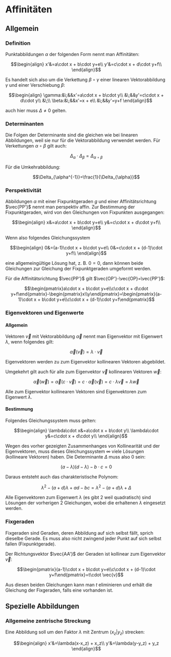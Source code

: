 # Affinitäten

## Allgemein

### Definition

Punktabbildungen $\alpha$ der folgenden Form nennt man Affinitäten:

$$\begin{align}
	x'&=a\cdot x + b\cdot y+e\\
	y'&=c\cdot x + d\cdot y+f\\
\end{align}$$

Es handelt sich also um die Verkettung $\beta\circ\gamma$ einer linearen Vektorabbildung $\gamma$ und einer Verschiebung $\beta$:

$$\begin{align}
	\gamma:&\;&&x'=a\cdot x + b\cdot y\\
	&\;&&y'=c\cdot x + d\cdot y\\
	&\;\\
	\beta:&\;&&x'=x + e\\
	&\;&&y'=y+f
\end{align}$$

auch hier muss $\Delta\not=0$ gelten.

### Determinanten

Die Folgen der Determinante sind die gleichen wie bei linearen Abbildungen, weil sie nur für die Vektorabbildung verwendet werden. Für Verkettungen $\alpha\circ\beta$ gilt auch:

$$\Delta_{\alpha}\cdot \Delta_{\beta}=\Delta_{\alpha\circ\beta}$$

Für die Umkehrabbildung:

$$\Delta_{\alpha^{-1}}=\frac{1}{\Delta_{\alpha}}$$

### Perspektivität

Abbildungen $\alpha$ mit einer Fixpunktgeraden $g$ und einer Affinitätsrichtung $\vec{PP'}$ nennt man perspektiv affin. Zur Bestimmung der Fixpunktgeraden, wird von den Gleichungen von Fixpunkten ausgegangen:

$$\begin{align}
	x&=a\cdot x + b\cdot y+e\\
	y&=c\cdot x + d\cdot y+f\\
\end{align}$$

Wenn also folgendes Gleichungssystem 

$$\begin{align}
	0&=(a-1)\cdot x + b\cdot y+e\\
	0&=c\cdot x + (d-1)\cdot y+f\\
\end{align}$$

eine allgemeingültige Lösung hat, z. B. $0=0$, dann können beide Gleichungen zur Gleichung der Fixpunktgeraden umgeformt werden.

Für die Affinitätsrichtung $\vec{PP'}$ gilt $\vec{OP'}-\vec{OP}=\vec{PP'}$:

$$\begin{pmatrix}a\cdot x + b\cdot y+e\\c\cdot x + d\cdot y+f\end{pmatrix}-\begin{pmatrix}x\\y\end{pmatrix}=\begin{pmatrix}(a-1)\cdot x + b\cdot y+e\\c\cdot x + (d-1)\cdot y+f\end{pmatrix}$$

### Eigenvektoren und Eigenwerte

#### Allgemein

Vektoren $\vec{v}$ mit Vektorabbildung $\vec{\alpha}$ nennt man Eigenvektor mit Eigenwert $\lambda$, wenn folgendes gilt:

$$\vec{\alpha}(\vec{v})=\lambda\cdot\vec{v}$$

Eigenvektoren werden zu zum Eigenvektor kollinearen Vektoren abgebildet.

Umgekehrt gilt auch für alle zum Eigenvektor $\vec{v}$ kollinearen Vektoren $\vec{w}$:

$$\vec{\alpha}(\vec{w})=\vec{\alpha}(c\cdot\vec{v})=c\cdot\vec{\alpha}(\vec{v})=c\cdot\lambda\vec{v}=\lambda \vec{w}$$

Alle zum Eigenvektor kollinearen Vektoren sind Eigenvektoren zum Eigenwert $\lambda$.

#### Bestimmung

Folgendes Gleichungssystem muss gelten:

$$\begin{align}
	\lambda\cdot x&=a\cdot x + b\cdot y\\
	\lambda\cdot y&=c\cdot x + d\cdot y\\
\end{align}$$

Wegen des vorher gezeigten Zusammenhanges von Kollinearität und der Eigenvektoren, muss dieses Gleichungssystem $\infty$ viele Lösungen (kollineare Vektoren) haben. Die Determinante $\Delta$ muss also 0 sein:

$$(a-\lambda)(d-\lambda)-b\cdot c=0$$

Daraus entsteht auch das charakteristische Polynom:

$$\lambda^2-(a+d)\lambda + ad - bc= \lambda^2-(a+d)\lambda + \Delta$$

Alle Eigenvektoren zum Eigenwert $\lambda$ (es gibt 2 weil quadratisch) sind Lösungen der vorherigen 2 Gleichungen, wobei die erhaltenen $\lambda$ eingesetzt werden.

### Fixgeraden

Fixgeraden sind Geraden, deren Abbildung auf sich selbst fällt, sprich dieselbe Gerade. Es muss also nicht zwingend jeder Punkt auf sich selbst fallen (Fixpunktgerade). 

Der Richtungsvektor $\vec{AA'}$ der Geraden ist kollinear zum Eigenvektor $\vec{v}$:

$$\begin{pmatrix}(a-1)\cdot x + b\cdot y+e\\c\cdot x + (d-1)\cdot y+f\end{pmatrix}=t\cdot \vec{v}$$

Aus diesen beiden Gleichungen kann man $t$ eliminieren und erhält die Gleichung der Fixgeraden, falls eine vorhanden ist.

## Spezielle Abbildungen

### Allgemeine zentrische Streckung

Eine Abbildung soll um den Faktor $\lambda$ mit Zentrum $(x_z|y_z)$ strecken:

$$\begin{align}
	x'&=\lambda(x-x_z) + x_z\\
	y'&=\lambda(y-y_z) + y_z
\end{align}$$

